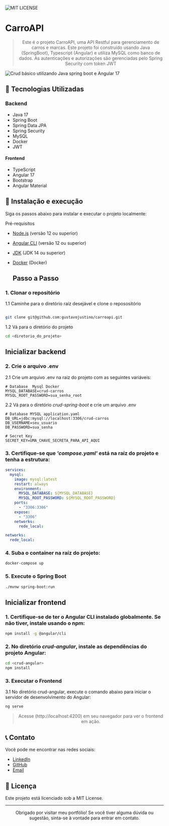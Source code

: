  ![MIT LICENSE](https://img.shields.io/github/license/gustavojustino/carroapi)
# CarroAPI 
> <p align="center">Este é o projeto CarroAPI, uma API Restful para gerenciamento de carros e marcas. Este projeto foi construído usando Java (SpringBoot), Typescript (Angular) e utiliza MySQL como banco de dados. As autenticações e autorizações são gerenciadas pelo Spring Security com token JWT</p>
![Crud básico utilizando Java spring boot e Angular 17](https://i.ibb.co/55dCbym/Captura-de-tela-2024-07-01-174327.png)

## 🚀 Tecnologias Utilizadas
### Backend
- Java 17
- Spring Boot
- Spring Data JPA
- Spring Security
- MySQL
- Docker
- JWT

 #### Frontend
- TypeScript
- Angular 17
- Bootstrap
- Angular Material


## 🔧 Instalação e execução
Siga os passos abaixo para instalar e executar o projeto localmente:

Pré-requisitos
- [Node.js](https://nodejs.org/) (versão 12 ou superior)
- [Angular CLI](https://angular.dev/) (versão 12 ou superior)
- [JDK](https://www.oracle.com/br/java/technologies/downloads/) (JDK 14 ou superior)
- [Docker](https://www.docker.com/) (Docker)

  ## Passo a Passo
  
### 1. Clonar o repositório
  1.1  Caminhe para o diretório raíz desejável e clone o reposositório
```bash

git clone git@github.com:gustavojustino/carroapi.git

```

 1.2 Vá para o diretório do projeto
```bash
cd <diretorio_do_projeto>
```

## Inicializar backend
### 2. Crie o arquivo .env
 2.1 Crie um arquivo .env na raiz do projeto com as seguintes variáveis:
```env
# Database  Mysql Docker
MYSQL_DATABASE=crud-carros
MYSQL_ROOT_PASSWORD=sua_senha_root
```
 2.2 Vá para o diretório _crud-spring-boot_ e crie um arquivo .env
```env
# Database MYSQL application.yaml
DB_URL=jdbc:mysql://localhost:3306/crud-carros
DB_USERNAME=seu_usuario
DB_PASSWORD=sua_senha

# Secret Key 
SECRET_KEY=UMA_CHAVE_SECRETA_PARA_API_AQUI

```

### 3. Certifique-se que _'compose.yaml'_ está na raíz do projeto e tenha a estrutura:
```yaml
services:
  mysql:
    image: mysql:latest
    restart: always
    environment:
      MYSQL_DATABASE: ${MYSQL_DATABASE}
      MYSQL_ROOT_PASSWORD: ${MYSQL_ROOT_PASSWORD}
    ports:
      - "3306:3306"
    expose:
      - "3306"
    networks:
      rede_local:

networks:
  rede_local:
```

### 4. Suba o container na raíz do projeto:
```bash
docker-compose up
```

### 5. Execute o Spring Boot
```bash
./mvnw spring-boot:run
```

## Inicializar frontend
### 1. Certifique-se de ter o Angular CLI instalado globalmente. Se não tiver, instale usando o npm:
```bash
npm install -g @angular/cli
```

### 2. No diretório _crud-angular_, instale as dependências do projeto Angular:
```bash
cd <crud-angular>
npm install
```

### 3. Executar o Frontend
 3.1 No diretório crud-angular, execute o comando abaixo para iniciar o servidor de desenvolvimento do Angular:
```bash
ng serve
```

> <p align=center>Acesse (http://localhost:4200) em seu navegador para ver o frontend em ação.</p>

## 📞 Contato
Você pode me encontrar nas redes sociais:

- [LinkedIn](https://www.linkedin.com/in/luis-gustavorj/)
- [GitHub](https://github.com/gustavojustino)
- [Email](gustavodasilvajustino98@gmail.com)

## 📝 Licença
Este projeto está licenciado sob a MIT License.
<hr>
<p align="center">Obrigado por visitar meu portfólio! Se você tiver alguma dúvida ou sugestão, sinta-se à vontade para entrar em contato.</p>
